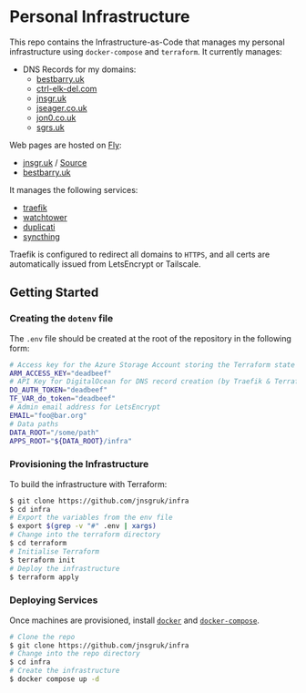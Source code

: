 # Personal Infrastructure

This repo contains the Infrastructure-as-Code that manages my personal infrastructure using
`docker-compose` and `terraform`. It currently manages:

- DNS Records for my domains:
  - [bestbarry.uk](./terraform/bestbarry-uk.tf)
  - [ctrl-elk-del.com](./terraform/dns-ctrl-elk-del-com.tf)
  - [jnsgr.uk](./terraform/dns-jnsgr-uk.tf)
  - [jseager.co.uk](./terraform/dns-jseager-co-uk.tf)
  - [jon0.co.uk](./terraform/dns-jon0-co-uk.tf)
  - [sgrs.uk](./terraform/dns-sgrs-uk.tf)

Web pages are hosted on [Fly](https://fly.io):

- [jnsgr.uk](https://jnsgr.uk) / [Source](https://github.com/jnsgruk/jnsgr.uk)
- [bestbarry.uk](https://bestbarry.uk)

It manages the following services:

- [traefik](https://traefik.io)
- [watchtower](https://github.com/containrrr/watchtower)
- [duplicati](https://www.duplicati.com/)
- [syncthing](https://syncthing.net/)

Traefik is configured to redirect all domains to `HTTPS`, and all certs are automatically issued
from LetsEncrypt or Tailscale.

## Getting Started

### Creating the `dotenv` file

The `.env` file should be created at the root of the repository in the following form:

```bash
# Access key for the Azure Storage Account storing the Terraform state
ARM_ACCESS_KEY="deadbeef"
# API Key for DigitalOcean for DNS record creation (by Traefik & Terraform)
DO_AUTH_TOKEN="deadbeef"
TF_VAR_do_token="deadbeef"
# Admin email address for LetsEncrypt
EMAIL="foo@bar.org"
# Data paths
DATA_ROOT="/some/path"
APPS_ROOT="${DATA_ROOT}/infra"
```

### Provisioning the Infrastructure

To build the infrastructure with Terraform:

```bash
$ git clone https://github.com/jnsgruk/infra
$ cd infra
# Export the variables from the env file
$ export $(grep -v "#" .env | xargs)
# Change into the terraform directory
$ cd terraform
# Initialise Terraform
$ terraform init
# Deploy the infrastructure
$ terraform apply
```

### Deploying Services

Once machines are provisioned, install [`docker`](https://docs.docker.com/engine/install/ubuntu/)
and [`docker-compose`](https://docs.docker.com/compose/install/compose-plugin/).

```bash
# Clone the repo
$ git clone https://github.com/jnsgruk/infra
# Change into the repo directory
$ cd infra
# Create the infrastructure
$ docker compose up -d
```
